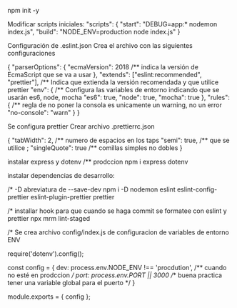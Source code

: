 npm init -y 

Modificar scripts iniciales:
"scripts": {
    "start": "DEBUG=app:* nodemon index.js", 
    "build": "NODE_ENV=production node index.js"
  }

Configuración de .eslint.json 
Crea el archivo con las siguientes configuraciones

  {
    "parserOptions": {
      "ecmaVersion": 2018                             /** indica la versión de EcmaScript que se va a usar
    }, 
    "extends": ["eslint:recommended", "prettier"],    /** Indica que extienda la versión recomendada y que utilice prettier
    "env": {                                          /** Configura las variables de entorno indicando que se usarán es6, node, mocha
      "es6": true,
      "node": true,
      "mocha": true
    },
    "rules": {                                        /** regla de no poner la consola es unicamente un warning, no un error
      "no-console": "warn"
    }
  }

Se configura prettier
Crear archivo .prettierrc.json

{
  "tabWidth": 2,        /** numero de espacios en los taps 
  "semi": true,         /** que se utilice ; 
  "singleQuote": true   /** comillas simples no dobles
}


instalar express y dotenv  /** prodccion
npm i express dotenv


instalar dependencias de desarrollo:

/* -D abreviatura de --save-dev
npm i -D nodemon eslint eslint-config-prettier eslint-plugin-prettier prettier

/* installar hook para que cuando se haga commit se formatee con eslint y prettier
npx mrm lint-staged

/* Se crea archivo config/index.js de configuracion de variables de entorno ENV 

require('dotenv').config();

const config = {
  dev: process.env.NODE_ENV !== 'procdution',   /** cuando no esté en prodccion */
  port: process.env.PORT || 3000                /** buena practica tener una variable global para el puerto */
}

module.exports = { config };